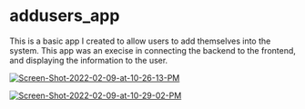 # addusers_app
 This is a basic app I created to allow users to add themselves into the system. This app was an execise in connecting the backend to the frontend, and displaying the information to the user.


<a href="https://ibb.co/1rHmCVZ"><img src="https://i.ibb.co/x1V7nvh/Screen-Shot-2022-02-09-at-10-26-13-PM.png" alt="Screen-Shot-2022-02-09-at-10-26-13-PM" border="0"></a>


<a href="https://ibb.co/gTY7ZSP"><img src="https://i.ibb.co/wWtLhSw/Screen-Shot-2022-02-09-at-10-29-02-PM.png" alt="Screen-Shot-2022-02-09-at-10-29-02-PM" border="0"></a>
